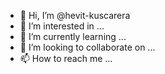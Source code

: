 - 👋 Hi, I’m @hevit-kuscarera
- 👀 I’m interested in ...
- 🌱 I’m currently learning ...
- 💞️ I’m looking to collaborate on ...
- 📫 How to reach me ...

<!---
hevit-kuscarera/hevit-kuscarera is a ✨ special ✨ repository because its `README.md` (this file) appears on your GitHub profile.
You can click the Preview link to take a look at your changes.
--->
